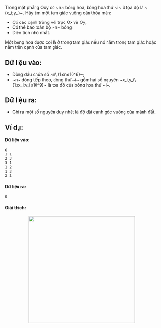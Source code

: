 Trong mặt phẳng Oxy có ~n~ bông hoa, bông hoa thứ ~i~ ở tọa độ là ~(x_i;y_i)~. Hãy tìm một tam giác vuông cân thỏa mãn:
- Có các cạnh trùng với trục Ox và Oy;
- Có thể bao toàn bộ ~n~ bông;
- Diện tích nhỏ nhất.

Một bông hoa được coi là ở trong tam giác nếu nó nằm trong tam giác hoặc nằm trên cạnh của tam giác.

## Dữ liệu vào:
- Dòng đầu chứa số ~n\ (1≤n≤10^6)~;
- ~n~ dòng tiếp theo, dòng thứ ~i~ gồm hai số nguyên ~x_i,y_i\ (1≤x_i;y_i≤10^9)~ là tọa độ của bông hoa thứ ~i~.

## Dữ liệu ra:
- Ghi ra một số nguyên duy nhất là độ dài cạnh góc vuông của mảnh đất.

## Ví dụ:
#### Dữ liệu vào:
```
6
1 1
2 3
3 1
1 2
1 3
2 2
```

#### Dữ liệu ra:
```
5	 
```

#### Giải thích:
<center><img src="/images/problems/233/VUONHOA.png" width="350px" /></center>